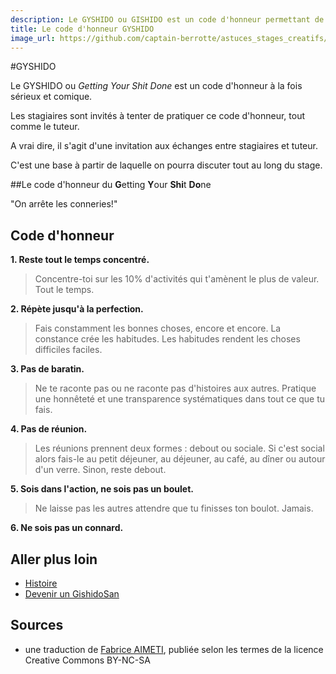 ```yaml
---
description: Le GYSHIDO ou GISHIDO est un code d'honneur permettant de renforcer l'efficacité en équipe.
title: Le code d'honneur GYSHIDO
image_url: https://github.com/captain-berrotte/astuces_stages_creatifs/blob/master/media/gishido.jpg?raw=true
---
```


#GYSHIDO

Le GYSHIDO ou *Getting Your Shit Done* est un code d'honneur à la fois sérieux et comique.

Les stagiaires sont invités à tenter de pratiquer ce code d'honneur, tout comme le tuteur.

A vrai dire, il s'agit d'une invitation aux échanges entre stagiaires et tuteur. 

C'est une base à partir de laquelle on pourra discuter tout au long du stage. 


##Le code d'honneur du **G**etting **Y**our **Shi**t **Do**ne

"On arrête les conneries!" 

## Code d'honneur

**1. Reste tout le temps concentré.**

> Concentre-toi sur les 10% d'activités qui t'amènent le plus de valeur. Tout le temps. 

**2. Répète jusqu'à la perfection.**

> Fais constamment les bonnes choses, encore et encore. La constance crée les habitudes. Les habitudes rendent les choses difficiles faciles.

**3. Pas de baratin.**

> Ne te raconte pas ou ne raconte pas d'histoires aux autres. Pratique une honnêteté et une transparence systématiques dans tout ce que tu fais.

**4. Pas de réunion.**

> Les réunions prennent deux formes : debout ou sociale. Si c'est social alors fais-le au petit déjeuner, au déjeuner, au café, au dîner ou autour d'un verre. Sinon, reste debout.

**5. Sois dans l'action, ne sois pas un boulet.**

> Ne laisse pas les autres attendre que tu finisses ton boulot. Jamais.

**6. Ne sois pas un connard.**

## Aller plus loin 

* [Histoire](http://gyshido.com/about/)
* [Devenir un GishidoSan](http://gyshido.com/join/)

## Sources

* une traduction de [Fabrice AIMETI](http://www.fabrice-aimetti.fr/dotclear/public/traductions/gyshido/GyShiDo_-_Get_Your_Shit_Done__fr.html), publiée selon les termes de la licence Creative Commons BY-NC-SA
